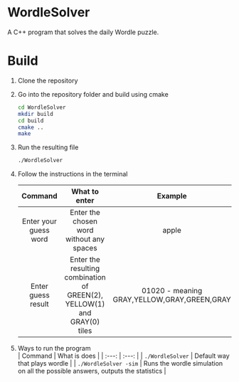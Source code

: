 # WordleSolver
A C++ program that solves the daily Wordle puzzle.
# Build
1. Clone the repository
2. Go into the repository folder and build using cmake
   
   ```bash
   cd WordleSolver
   mkdir build
   cd build
   cmake ..
   make
   ```
3. Run the resulting file
   
   ```bash
   ./WordleSolver
   ```
4. Follow the instructions in the terminal
   
   | Command | What to enter | Example | 
   | :---: | :---: | :---: |
   | Enter your guess word | Enter the chosen word without any spaces | apple |
   | Enter guess result | Enter the resulting combination of GREEN(2), YELLOW(1) and GRAY(0) tiles | 01020 - meaning GRAY,YELLOW,GRAY,GREEN,GRAY |

5. Ways to run the program  
   | Command | What is does | 
   | :---: | :---: |
   | `./WordleSolver` | Default way that plays wordle |
   | `./WordleSolver -sim` | Runs the wordle simulation on all the possible answers, outputs the statistics |
   

